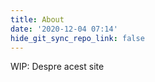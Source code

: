 ```yaml
---
title: About
date: '2020-12-04 07:14'
hide_git_sync_repo_link: false
---
```


WIP: Despre acest site